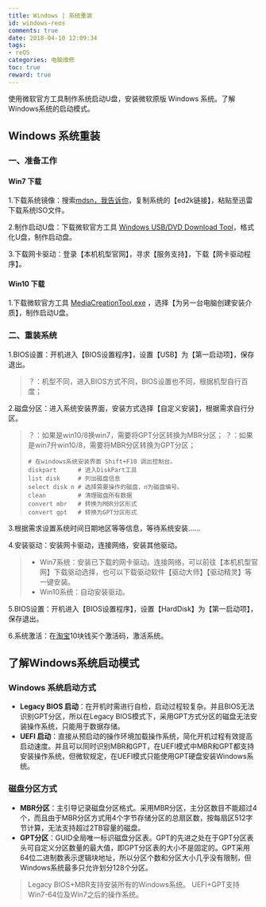 ```yaml
---
title: Windows | 系统重装
id: windows-reos
comments: true
date: 2018-04-10 12:09:34
tags:
- reOS
categories: 电脑维修
toc: true
reward: true
---
```


<!--# Windows | 系统重装-->

使用微软官方工具制作系统启动U盘，安装微软原版 Windows 系统。了解Windows系统的启动模式。

<!-- more -->

## Windows 系统重装

### 一、准备工作

#### Win7 下载

1.下载系统镜像：搜索[mdsn，我告诉你](https://msdn.itellyou.cn/)，复制系统的【ed2k链接】，粘贴至迅雷下载系统ISO文件。

2.制作启动U盘：下载微软官方工具 [Windows USB/DVD Download Tool](https://www.microsoft.com/en-us/download/details.aspx?id=56485)，格式化U盘，制作启动盘。

3.下载网卡驱动：登录【本机机型官网】，寻求【服务支持】，下载【网卡驱动程序】。

#### Win10 下载

1.下载微软官方工具 [MediaCreationTool.exe](https://www.microsoft.com/zh-cn/software-download/windows10?OCID=WIP_r_Win10_Body_AddPC) ，选择【为另一台电脑创建安装介质】，制作启动U盘。

### 二、重装系统

1.BIOS设置：开机进入【BIOS设置程序】，设置【USB】为【第一启动项】，保存退出。

  > ？：机型不同，进入BIOS方式不同，BIOS设置也不同，根据机型自行百度；

2.磁盘分区：进入系统安装界面，安装方式选择【自定义安装】，根据需求自行分区。

> ？：如果是win10/8换win7，需要将GPT分区转换为MBR分区；
> ？：如果是win7升win10/8，需要将MBR分区转换为GPT分区；
>
> ```shell
> # 在windows系统安装界面 Shift+F10 调出控制台。
> diskpart      # 进入DiskPart工具
> list disk     # 列出磁盘信息
> select disk n # 选择需要操作的磁盘，n为磁盘编号。
> clean         # 清理磁盘所有数据
> convert mbr   # 转换为MBR分区形式
> convert gpt   # 转换为GPT分区形式
> ```

3.根据需求设置系统时间日期地区等等信息，等待系统安装......

4.安装驱动：安装网卡驱动，连接网络，安装其他驱动。

> - Win7系统：安装已下载的网卡驱动。连接网络，可以前往【本机机型官网】下载驱动选择，也可以下载驱动软件【驱动大师】【驱动精灵】等一键安装。
> - Win10系统：自动安装驱动。

5.BIOS设置：开机进入【BIOS设置程序】，设置【HardDisk】为【第一启动项】，保存退出。

6.系统激活：在[淘宝](https://s.taobao.com)10块钱买个激活码，激活系统。



## 了解Windows系统启动模式

### Windows 系统启动方式

- **Legacy BIOS 启动**：在开机时需进行自检，启动过程较复杂。并且BIOS无法识别GPT分区，所以在Legacy BIOS模式下，采用GPT方式分区的磁盘无法安装操作系统，只能用于数据存储。
- **UEFI 启动**：直接从预启动的操作环境加载操作系统，简化开机过程有效提高启动速度。并且可以同时识别MBR和GPT，在UEFI模式中MBR和GPT都支持安装操作系统，但微软规定，在UEFI模式只能使用GPT硬盘安装Windows系统。 

### 磁盘分区方式

- **MBR分区**：主引导记录磁盘分区格式。采用MBR分区，主分区数目不能超过4个，而且由于MBR分区方式用4个字节存储分区的总扇区数，按每扇区512字节计算，无法支持超过2TB容量的磁盘。
- **GPT分区**：GUID全局唯一标识磁盘分区表。GPT的先进之处在于GPT分区表头可自定义分区数量的最大值，即GPT分区表的大小不是固定的。GPT采用64位二进制数表示逻辑块地址，所以分区个数和分区大小几乎没有限制，但Windows系统最多只允许划分128个分区。

> Legacy BIOS+MBR支持安装所有的Windows系统。
> UEFI+GPT支持Win7-64位及Win7之后的操作系统。
